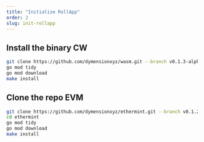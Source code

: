 ```yaml
---
title: "Initialize RollApp"
order: 2
slug: init-rollapp
---
```


## Install the binary CW

```bash
git clone https://github.com/dymensionxyz/wasm.git --branch v0.1.3-alpha && cd wasm
go mod tidy
go mod download
make install
```

## Clone the repo EVM

```bash
git clone https://github.com/dymensionxyz/ethermint.git --branch v0.1.2-alpha-ethermint-v0.18.0
cd ethermint
go mod tidy
go mod download
make install
```
